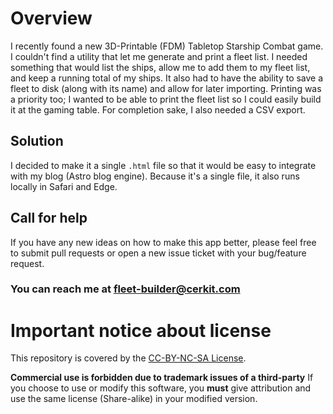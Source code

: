 # Overview
I recently found a new 3D-Printable (FDM) Tabletop Starship Combat game. I couldn't find a utility that let me generate and print a fleet list. 
I needed something that would list the ships, allow me to add them to my fleet list, and keep a running total of my ships. 
It also had to have the ability to save a fleet to disk (along with its name) and allow for later importing. Printing was a priority too; I wanted
to be able to print the fleet list so I could easily build it at the gaming table. For completion sake, I also needed a CSV export.

## Solution
I decided to make it a single `.html` file so that it would be easy to integrate with my blog (Astro blog engine). 
Because it's a single file, it also runs locally in Safari and Edge.

## Call for help
If you have any new ideas on how to make this app better, please feel free to submit pull requests or open a new issue ticket with your bug/feature request.

### You can reach me at <a href="mailto:fleet-builder@cerkit.com">fleet-builder@cerkit.com</a>

# Important notice about license

This repository is covered by the [CC-BY-NC-SA License](https://github.com/cerkit/Starship-Fleet-Builder-App/blob/main/LICENSE).

**Commercial use is forbidden due to trademark issues of a third-party**
If you choose to use or modify this software, you **must** give attribution and use the same license (Share-alike) in your modified version.
